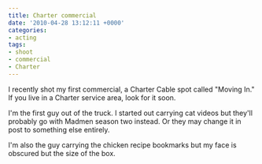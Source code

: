 ```yaml
---
title: Charter commercial
date: '2010-04-28 13:12:11 +0000'
categories:
- acting
tags:
- shoot
- commercial
- Charter
---
```

I recently shot my first commercial, a Charter Cable spot called "Moving In." If
you live in a Charter service area, look for it soon.

I'm the first guy out of the truck. I started out carrying cat videos but
they'll probably go with Madmen season two instead. Or they may change it in
post to something else entirely.

I'm also the guy carrying the chicken recipe bookmarks but my face is obscured
but the size of the box.
